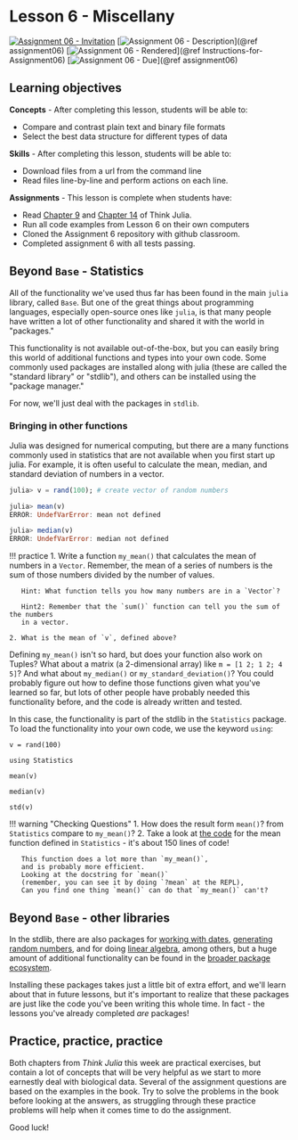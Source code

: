 # Lesson 6 - Miscellany

[![Assignment 06 - Invitation](https://img.shields.io/badge/Assignment06-Repository-blue?style=for-the-badge&logo=open%20badges)](https://classroom.github.com/a/F3lWDTLh)
[![Assignment 06 - Description](https://img.shields.io/badge/06-Description-blue?style=for-the-badge&logo=open%20badges)](@ref assignment06)
[![Assignment 06 - Rendered](https://img.shields.io/badge/06-Script-blue?style=for-the-badge&logo=open%20badges)](@ref Instructions-for-Assignment06)
[![Assignment 06 - Due](https://img.shields.io/badge/Due-7%2F6%2F2020-orange?style=for-the-badge&logo=open%20badges)](@ref assignment06)

## Learning objectives

**Concepts** - After completing this lesson, students will be able to:

- Compare and contrast plain text and binary file formats
- Select the best data structure for different types of data

**Skills** - After completing this lesson, students will be able to:

- Download files from a url from the command line
- Read files line-by-line and perform actions on each line.

**Assignments** - This lesson is complete when students have:

- Read [Chapter 9](https://benlauwens.github.io/ThinkJulia.jl/latest/book.html#chap09)
  and [Chapter 14](https://benlauwens.github.io/ThinkJulia.jl/latest/book.html#chap14)
  of Think Julia.
- Run all code examples from Lesson 6 on their own computers
- Cloned the Assignment 6 repository with github classroom.
- Completed assignment 6 with all tests passing.

## Beyond `Base` - Statistics

All of the functionality we've used thus far
has been found in the main `julia` library, called `Base`. 
But one of the great things about programming languages, 
especially open-source ones like `julia`,
is that many people have written a lot of other functionality
and shared it with the world in "packages."

This functionality is not available out-of-the-box,
but you can easily bring this world of additional functions and types
into your own code.
Some commonly used packages are installed along with julia
(these are called the "standard library" or "stdlib"),
and others can be installed using the "package manager."

For now, we'll just deal with the packages in `stdlib`.

### Bringing in other functions

Julia was designed for numerical computing,
but there are a many functions commonly used in statistics
that are not available when you first start up julia.
For example, it is often useful to calculate
the mean, median, and standard deviation
of numbers in a vector.

```julia
julia> v = rand(100); # create vector of random numbers

julia> mean(v)
ERROR: UndefVarError: mean not defined

julia> median(v)
ERROR: UndefVarError: median not defined
```

!!! practice
    1. Write a function `my_mean()` that calculates the mean of numbers in a `Vector`.
       Remember, the mean of a series of numbers is the sum of those numbers
       divided by the number of values.

       Hint: What function tells you how many numbers are in a `Vector`?
       
       Hint2: Remember that the `sum()` function can tell you the sum of the numbers
       in a vector.

    2. What is the mean of `v`, defined above?

Defining `my_mean()` isn't so hard, but does your function also work on Tuples?
What about a matrix (a 2-dimensional array) like `m = [1 2; 1 2; 4 5]`?
And what about `my_median()` or `my_standard_deviation()`?
You could probably figure out how to define those functions
given what you've learned so far,
but lots of other people have probably needed this functionality before,
and the code is already written and tested.

In this case, the functionality is part of the stdlib
in the `Statistics` package.
To load the functionality into your own code,
we use the keyword `using`:

```@setup stats
v = rand(100)
```

```@repl stats
using Statistics

mean(v)

median(v)

std(v)
```

!!! warning "Checking Questions"
    1. How does the result form `mean()`? from `Statistics` compare
       to `my_mean()`?
    2. Take a look at [the code](https://github.com/JuliaLang/Statistics.jl/blob/master/src/Statistics.jl#L19-L183)
       for the mean function defined in `Statistics` -
       it's about 150 lines of code!

       This function does a lot more than `my_mean()`,
       and is probably more efficient.
       Looking at the docstring for `mean()`
       (remember, you can see it by doing `?mean` at the REPL),
       Can you find one thing `mean()` can do that `my_mean()` can't?

## Beyond `Base` - other libraries

In the stdlib, there are also packages for
[working with dates](https://docs.julialang.org/en/v1/stdlib/Dates/), 
[generating random numbers](https://docs.julialang.org/en/v1/stdlib/Random/),
and for doing [linear algebra](https://docs.julialang.org/en/v1/stdlib/LinearAlgebra/),
among others,
but a huge amount of additional functionality can be found
in the [broader package ecosystem](https://www.juliahub.com/ui/Packages).

Installing these packages takes just a little bit of extra effort,
and we'll learn about that in future lessons,
but it's important to realize that these packages
are just like the code you've been writing this whole time.
In fact - the lessons you've already completed _are_ packages!

## Practice, practice, practice

Both chapters from _Think Julia_ this week are practical exercises,
but contain a lot of concepts that will be very helpful
as we start to more earnestly deal with biological data.
Several of the assignment questions are based on the examples in the book.
Try to solve the problems in the book before looking at the answers,
as struggling through these practice problems will help
when it comes time to do the assignment.

Good luck!